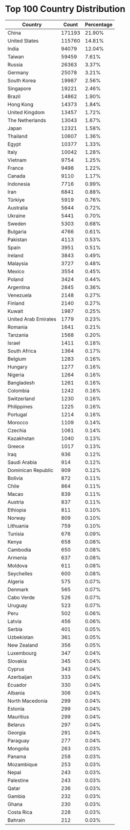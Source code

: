 # Top 100 Country Distribution
| Country | Count | Percentage |
|----|----|----|
| China | 171193 | 21.90% |
| United States | 115760 | 14.81% |
| India | 94079 | 12.04% |
| Taiwan | 59459 | 7.61% |
| Russia | 26363 | 3.37% |
| Germany | 25078 | 3.21% |
| South Korea | 19987 | 2.56% |
| Singapore | 19221 | 2.46% |
| Brazil | 14862 | 1.90% |
| Hong Kong | 14373 | 1.84% |
| United Kingdom | 13457 | 1.72% |
| The Netherlands | 13043 | 1.67% |
| Japan | 12321 | 1.58% |
| Thailand | 10607 | 1.36% |
| Egypt | 10377 | 1.33% |
| Italy | 10042 | 1.28% |
| Vietnam | 9754 | 1.25% |
| France | 9498 | 1.22% |
| Canada | 9110 | 1.17% |
| Indonesia | 7716 | 0.99% |
| Iran | 6841 | 0.88% |
| Türkiye | 5919 | 0.76% |
| Australia | 5644 | 0.72% |
| Ukraine | 5441 | 0.70% |
| Sweden | 5303 | 0.68% |
| Bulgaria | 4766 | 0.61% |
| Pakistan | 4113 | 0.53% |
| Spain | 3951 | 0.51% |
| Ireland | 3843 | 0.49% |
| Malaysia | 3727 | 0.48% |
| Mexico | 3554 | 0.45% |
| Poland | 3424 | 0.44% |
| Argentina | 2845 | 0.36% |
| Venezuela | 2148 | 0.27% |
| Finland | 2140 | 0.27% |
| Kuwait | 1987 | 0.25% |
| United Arab Emirates | 1779 | 0.23% |
| Romania | 1641 | 0.21% |
| Tanzania | 1568 | 0.20% |
| Israel | 1411 | 0.18% |
| South Africa | 1364 | 0.17% |
| Belgium | 1283 | 0.16% |
| Hungary | 1277 | 0.16% |
| Nigeria | 1264 | 0.16% |
| Bangladesh | 1261 | 0.16% |
| Colombia | 1242 | 0.16% |
| Switzerland | 1230 | 0.16% |
| Philippines | 1225 | 0.16% |
| Portugal | 1214 | 0.16% |
| Morocco | 1109 | 0.14% |
| Czechia | 1061 | 0.14% |
| Kazakhstan | 1040 | 0.13% |
| Greece | 1017 | 0.13% |
| Iraq | 936 | 0.12% |
| Saudi Arabia | 914 | 0.12% |
| Dominican Republic | 909 | 0.12% |
| Bolivia | 872 | 0.11% |
| Chile | 864 | 0.11% |
| Macao | 839 | 0.11% |
| Austria | 837 | 0.11% |
| Ethiopia | 811 | 0.10% |
| Norway | 809 | 0.10% |
| Lithuania | 759 | 0.10% |
| Tunisia | 676 | 0.09% |
| Kenya | 658 | 0.08% |
| Cambodia | 650 | 0.08% |
| Armenia | 637 | 0.08% |
| Moldova | 611 | 0.08% |
| Seychelles | 600 | 0.08% |
| Algeria | 575 | 0.07% |
| Denmark | 565 | 0.07% |
| Cabo Verde | 526 | 0.07% |
| Uruguay | 523 | 0.07% |
| Peru | 502 | 0.06% |
| Latvia | 456 | 0.06% |
| Serbia | 401 | 0.05% |
| Uzbekistan | 361 | 0.05% |
| New Zealand | 356 | 0.05% |
| Luxembourg | 347 | 0.04% |
| Slovakia | 345 | 0.04% |
| Cyprus | 343 | 0.04% |
| Azerbaijan | 333 | 0.04% |
| Ecuador | 330 | 0.04% |
| Albania | 306 | 0.04% |
| North Macedonia | 299 | 0.04% |
| Estonia | 299 | 0.04% |
| Mauritius | 299 | 0.04% |
| Belarus | 297 | 0.04% |
| Georgia | 291 | 0.04% |
| Paraguay | 277 | 0.04% |
| Mongolia | 263 | 0.03% |
| Panama | 258 | 0.03% |
| Mozambique | 253 | 0.03% |
| Nepal | 243 | 0.03% |
| Palestine | 243 | 0.03% |
| Qatar | 236 | 0.03% |
| Gambia | 232 | 0.03% |
| Ghana | 230 | 0.03% |
| Costa Rica | 228 | 0.03% |
| Bahrain | 212 | 0.03% |
